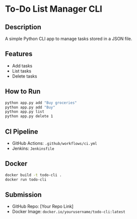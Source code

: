# To-Do List Manager CLI

## Description
A simple Python CLI app to manage tasks stored in a JSON file.

## Features
- Add tasks
- List tasks
- Delete tasks

## How to Run
```bash
python app.py add "Buy groceries"
python app.py add "Buy"
python app.py list
python app.py delete 1
```

## CI Pipeline
- GitHub Actions: `.github/workflows/ci.yml`
- Jenkins: `Jenkinsfile`

## Docker
```bash
docker build -t todo-cli .
docker run todo-cli
```

## Submission
- GitHub Repo: [Your Repo Link]
- Docker Image: `docker.io/yourusername/todo-cli:latest`


